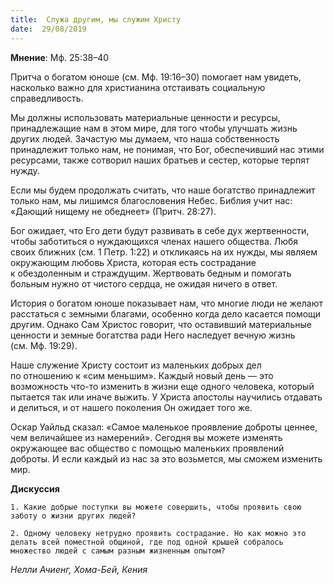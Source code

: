 ```yaml
---
title:  Служа другим, мы служим Христу
date:  29/08/2019
---
```


**Мнение**: Мф. 25:38–40

Притча о богатом юноше (см. Мф. 19:16–30) помогает нам увидеть, насколько важно для христианина отстаивать социальную справедливость.

Мы должны использовать материальные ценности и ресурсы, принадлежащие нам в этом мире, для того чтобы улучшать жизнь других людей. Зачастую мы думаем, что наша собственность принадлежит только нам, не понимая, что Бог, обеспечивший нас этими ресурсами, также сотворил наших братьев и сестер, которые терпят нужду.

Если мы будем продолжать считать, что наше богатство принадлежит только нам, мы лишимся благословения Небес. Библия учит нас: «Дающий нищему не обеднеет» (Притч. 28:27).

Бог ожидает, что Его дети будут развивать в себе дух жертвенности, чтобы заботиться о нуждающихся членах нашего общества. Любя своих ближних (см. 1 Петр. 1:22) и откликаясь на их нужды, мы являем окружающим любовь Христа, которая есть сострадание к обездоленным и страждущим. Жертвовать бедным и помогать больным нужно от чистого сердца, не ожидая ничего в ответ.

История о богатом юноше показывает нам, что многие люди не желают расстаться с земными благами, особенно когда дело касается помощи другим. Однако Сам Христос говорит, что оставивший материальные ценности и земные богатства ради Него наследует вечную жизнь (см. Мф. 19:29).

Наше служение Христу состоит из маленьких добрых дел по отношению к «сим меньшим». Каждый новый день — это возможность что-то изменить в жизни еще одного человека, который пытается так или иначе выжить. У Христа апостолы научились отдавать и делиться, и от нашего поколения Он ожидает того же.

Оскар Уайльд сказал: «Самое маленькое проявление доброты ценнее, чем величайшее из намерений». Сегодня вы можете изменять окружающее вас общество с помощью маленьких проявлений доброты. И если каждый из нас за это возьмется, мы сможем изменить мир.

**Дискуссия**

`1.	Какие добрые поступки вы можете совершить, чтобы проявить свою заботу о жизни других людей?`

`2.	Одному человеку нетрудно проявить сострадание. Но как можно это делать всей поместной общиной, где под одной крышей собралось множество людей с самым разным жизненным опытом?`

_Нелли Ачиенг, Хома-Бей, Кения_